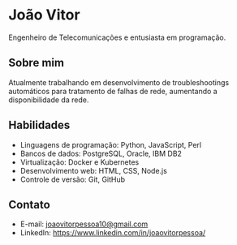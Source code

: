 # João Vitor

Engenheiro de Telecomunicações e entusiasta em programação.

## Sobre mim

Atualmente trabalhando em desenvolvimento de troubleshootings automáticos para tratamento de falhas de rede, aumentando a disponibilidade da rede.

## Habilidades

- Linguagens de programação: Python, JavaScript, Perl
- Bancos de dados: PostgreSQL, Oracle, IBM DB2
- Virtualização: Docker e Kubernetes
- Desenvolvimento web: HTML, CSS, Node.js
- Controle de versão: Git, GitHub

## Contato

- E-mail: joaovitorpessoa10@gmail.com
- LinkedIn: https://www.linkedin.com/in/joaovitorpessoa/


